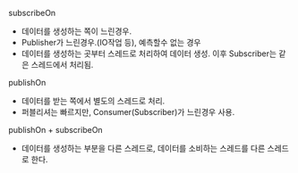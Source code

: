 subscribeOn
 - 데이터를 생성하는 쪽이 느린경우.
 - Publisher가 느린경우.(IO작업 등), 예측할수 없는 경우
 - 데이터를 생성하는 곳부터 스레드로 처리하여 데이터 생성. 이후 Subscriber는 같은 스레드에서 처리됨.
 
publishOn
 - 데이터를 받는 쪽에서 별도의 스레드로 처리.
 - 퍼블리셔는 빠르지만, Consumer(Subscriber)가 느린경우 사용.

publishOn + subscribeOn
 - 데이터를 생성하는 부분을 다른 스레드로, 데이터를 소비하는 스레드를 다른 스레드로 한다.
 